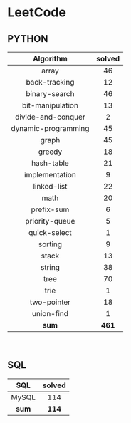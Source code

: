 # LeetCode
## PYTHON
|    Algorithm    | solved |
| :-------------: | :----: |
|array|46|
|back-tracking|12|
|binary-search|46|
|bit-manipulation|13|
|divide-and-conquer|2|
|dynamic-programming|45|
|graph|45|
|greedy|18|
|hash-table|21|
|implementation|9|
|linked-list|22|
|math|20|
|prefix-sum|6|
|priority-queue|5|
|quick-select|1|
|sorting|9|
|stack|13|
|string|38|
|tree|70|
|trie|1|
|two-pointer|18|
|union-find|1|
| **sum** | **461**|

<br>

 ## SQL
|    SQL    | solved |
| :-------------: | :----: |
|    MySQL    |114|
| **sum** | **114**|

